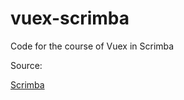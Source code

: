 # vuex-scrimba
Code for the course of Vuex in Scrimba

Source:

[Scrimba](https://scrimba.com/playlist/pnyzgAP)